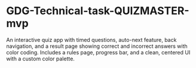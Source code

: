 # GDG-Technical-task-QUIZMASTER-mvp
An interactive quiz app with timed questions, auto-next feature, back navigation, and a result page showing correct and incorrect answers with color coding. Includes a rules page, progress bar, and a clean, centered UI with a custom color palette.
